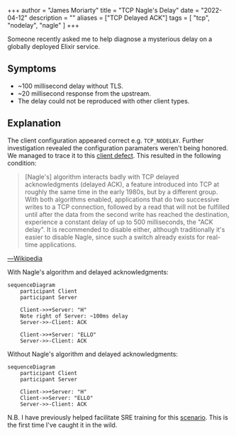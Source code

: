+++
author = "James Moriarty"
title = "TCP Nagle's Delay"
date = "2022-04-12"
description = ""
aliases = ["TCP Delayed ACK"]
tags = [
  "tcp",
  "nodelay",
  "nagle"
]
+++

Someone recently asked me to help diagnose a mysterious delay on a globally deployed Elixir service.

## Symptoms

* ~100 millisecond delay without TLS.
* ~20 millisecond response from the upstream.
* The delay could not be reproduced with other client types.

## Explanation

The client configuration appeared correct e.g. `TCP_NODELAY`. Further investigation revealed the configuration paramaters weren't being honored. We managed to trace it to this [client defect](https://github.com/elixir-grpc/grpc/issues/176). This resulted in the following condition:

> [Nagle's] algorithm interacts badly with TCP delayed acknowledgments (delayed ACK), a feature introduced into TCP at roughly the same time in the early 1980s, but by a different group. With both algorithms enabled, applications that do two successive writes to a TCP connection, followed by a read that will not be fulfilled until after the data from the second write has reached the destination, experience a constant delay of up to 500 milliseconds, the "ACK delay". It is recommended to disable either, although traditionally it's easier to disable Nagle, since such a switch already exists for real-time applications.

[―Wikipedia](https://en.wikipedia.org/wiki/Nagle%27s_algorithm)

With Nagle's algorithm and delayed acknowledgments:

```mermaid
sequenceDiagram
    participant Client
    participant Server

    Client->>+Server: "H"
    Note right of Server: ~100ms delay
    Server->>-Client: ACK
    
    Client->>+Server: "ELLO"
    Server->>-Client: ACK
```

Without Nagle's algorithm and delayed acknowledgments:

```mermaid
sequenceDiagram
    participant Client
    participant Server

    Client->>+Server: "H"
    Client->>Server: "ELLO"
    Server->>-Client: ACK
```

N.B. I have previously helped facilitate SRE training for this [scenario](https://github.com/jvns/twine-stories/blob/main/50ms-request.twee#L2). This is the first time I've caught it in the wild.
